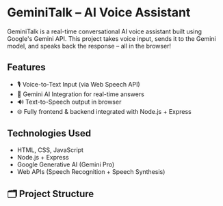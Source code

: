 # GeminiTalk – AI Voice Assistant 

GeminiTalk is a real-time conversational AI voice assistant built using Google's Gemini API. This project takes voice input, sends it to the Gemini model, and speaks back the response – all in the browser!

##  Features

- 🎙️ Voice-to-Text Input (via Web Speech API)
- 🤖 Gemini AI Integration for real-time answers
- 🔊 Text-to-Speech output in browser
- 🌐 Fully frontend & backend integrated with Node.js + Express

##  Technologies Used

- HTML, CSS, JavaScript
- Node.js + Express
- Google Generative AI (Gemini Pro)
- Web APIs (Speech Recognition + Speech Synthesis)
## 🗂️ Project Structure




